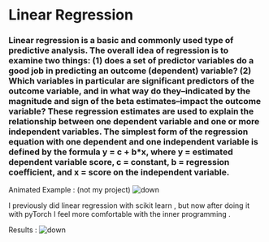# Linear Regression

### Linear regression is a basic and commonly used type of predictive analysis.  The overall idea of regression is to examine two things: (1) does a set of predictor variables do a good job in predicting an outcome (dependent) variable?  (2) Which variables in particular are significant predictors of the outcome variable, and in what way do they–indicated by the magnitude and sign of the beta estimates–impact the outcome variable?  These regression estimates are used to explain the relationship between one dependent variable and one or more independent variables.  The simplest form of the regression equation with one dependent and one independent variable is defined by the formula y = c + b*x, where y = estimated dependent variable score, c = constant, b = regression coefficient, and x = score on the independent variable.

Animated Example : (not my project)
![down](https://www.wikitechy.com/tutorials/r-programming/img/r-programming-images/linear-regression.gif)

I previously did linear regression with scikit learn , but now after doing it with pyTorch I feel more comfortable with the inner programming .

Results :
![down](https://image.ibb.co/eox7fn/lin_reg.png)




